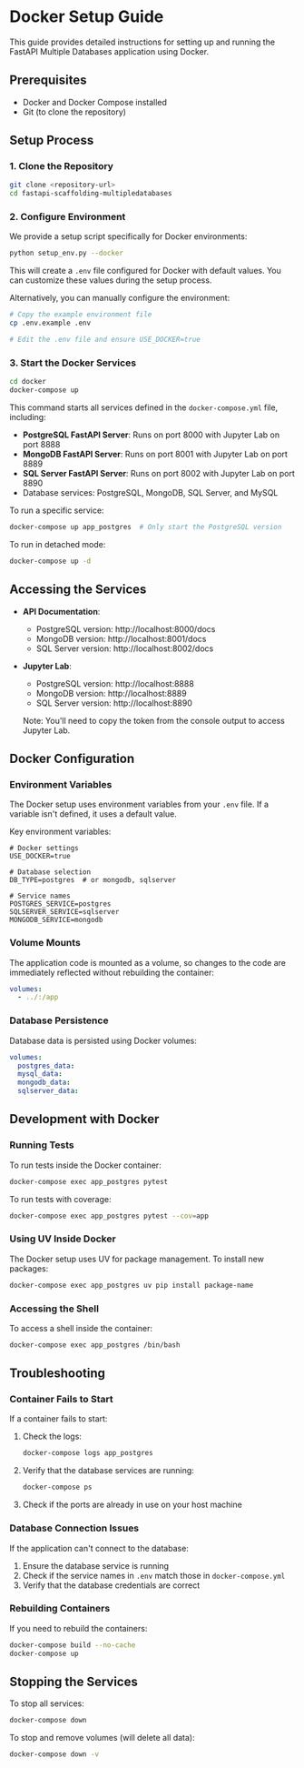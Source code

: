 # Docker Setup Guide

This guide provides detailed instructions for setting up and running the FastAPI Multiple Databases application using Docker.

## Prerequisites

- Docker and Docker Compose installed
- Git (to clone the repository)

## Setup Process

### 1. Clone the Repository

```bash
git clone <repository-url>
cd fastapi-scaffolding-multipledatabases
```

### 2. Configure Environment

We provide a setup script specifically for Docker environments:

```bash
python setup_env.py --docker
```

This will create a `.env` file configured for Docker with default values. You can customize these values during the setup process.

Alternatively, you can manually configure the environment:

```bash
# Copy the example environment file
cp .env.example .env

# Edit the .env file and ensure USE_DOCKER=true
```

### 3. Start the Docker Services

```bash
cd docker
docker-compose up
```

This command starts all services defined in the `docker-compose.yml` file, including:

- **PostgreSQL FastAPI Server**: Runs on port 8000 with Jupyter Lab on port 8888
- **MongoDB FastAPI Server**: Runs on port 8001 with Jupyter Lab on port 8889
- **SQL Server FastAPI Server**: Runs on port 8002 with Jupyter Lab on port 8890
- Database services: PostgreSQL, MongoDB, SQL Server, and MySQL

To run a specific service:

```bash
docker-compose up app_postgres  # Only start the PostgreSQL version
```

To run in detached mode:

```bash
docker-compose up -d
```

## Accessing the Services

- **API Documentation**:
  - PostgreSQL version: http://localhost:8000/docs
  - MongoDB version: http://localhost:8001/docs
  - SQL Server version: http://localhost:8002/docs

- **Jupyter Lab**:
  - PostgreSQL version: http://localhost:8888
  - MongoDB version: http://localhost:8889
  - SQL Server version: http://localhost:8890

  Note: You'll need to copy the token from the console output to access Jupyter Lab.

## Docker Configuration

### Environment Variables

The Docker setup uses environment variables from your `.env` file. If a variable isn't defined, it uses a default value.

Key environment variables:

```
# Docker settings
USE_DOCKER=true

# Database selection
DB_TYPE=postgres  # or mongodb, sqlserver

# Service names
POSTGRES_SERVICE=postgres
SQLSERVER_SERVICE=sqlserver
MONGODB_SERVICE=mongodb
```

### Volume Mounts

The application code is mounted as a volume, so changes to the code are immediately reflected without rebuilding the container:

```yaml
volumes:
  - ../:/app
```

### Database Persistence

Database data is persisted using Docker volumes:

```yaml
volumes:
  postgres_data:
  mysql_data:
  mongodb_data:
  sqlserver_data:
```

## Development with Docker

### Running Tests

To run tests inside the Docker container:

```bash
docker-compose exec app_postgres pytest
```

To run tests with coverage:

```bash
docker-compose exec app_postgres pytest --cov=app
```

### Using UV Inside Docker

The Docker setup uses UV for package management. To install new packages:

```bash
docker-compose exec app_postgres uv pip install package-name
```

### Accessing the Shell

To access a shell inside the container:

```bash
docker-compose exec app_postgres /bin/bash
```

## Troubleshooting

### Container Fails to Start

If a container fails to start:

1. Check the logs:
   ```bash
   docker-compose logs app_postgres
   ```

2. Verify that the database services are running:
   ```bash
   docker-compose ps
   ```

3. Check if the ports are already in use on your host machine

### Database Connection Issues

If the application can't connect to the database:

1. Ensure the database service is running
2. Check if the service names in `.env` match those in `docker-compose.yml`
3. Verify that the database credentials are correct

### Rebuilding Containers

If you need to rebuild the containers:

```bash
docker-compose build --no-cache
docker-compose up
```

## Stopping the Services

To stop all services:

```bash
docker-compose down
```

To stop and remove volumes (will delete all data):

```bash
docker-compose down -v
```
